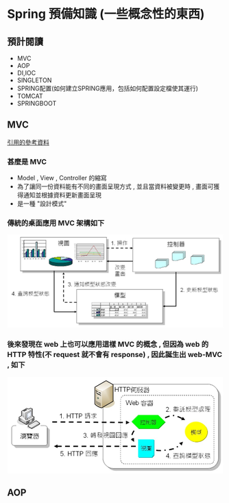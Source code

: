 # Spring 預備知識 (一些概念性的東西)

## 預計閱讀
- MVC
- AOP
- DI,IOC
- SINGLETON
- SPRING配置(如何建立SPRING應用，包括如何配置設定檔使其運行)
- TOMCAT
- SPRINGBOOT

## MVC
[引用的參考資料](https://openhome.cc/Gossip/Spring/MVC.html)

### 甚麼是 MVC
- Model , View , Controller 的縮寫
- 為了讓同一份資料能有不同的畫面呈現方式 , 並且當資料被變更時 , 畫面可獲得通知並根據資料更新畫面呈現
- 是一種 "設計模式"


### 傳統的桌面應用 MVC 架構如下
![傳統桌面應用的 MVC](./images/MVC-1.jpg)
### 後來發現在 web 上也可以應用這樣 MVC 的概念 , 但因為 web 的 HTTP 特性(不 request 就不會有 response) , 因此誕生出 web-MVC , 如下
![Web-MVC](./images/MVC-2.jpg)

## AOP